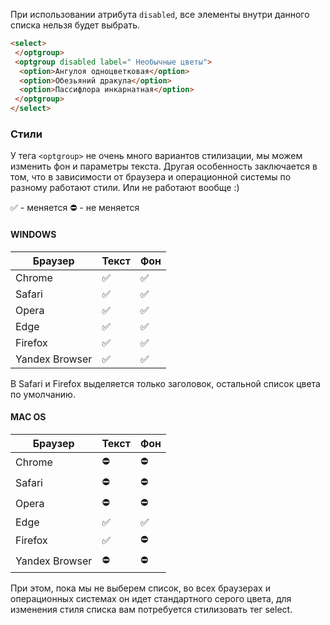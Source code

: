 При использовании атрибута `disabled`, все элементы внутри данного списка нельзя будет выбрать.

```html
<select>
 </optgroup>
 <optgroup disabled label=" Необычные цветы">
  <option>Ангулоя одноцветковая</option>
  <option>Обезьяний дракула</option>
  <option>Пассифлора инкарнатная</option>
 </optgroup>
</select>
```

### Стили

У тега `<optgroup>` не очень много вариантов стилизации, мы можем изменить фон и параметры текста. Другая особенность заключается в том, что в зависимости от браузера и операционной системы по разному работают стили. Или не работают вообще :)

✅  - меняется
⛔  - не меняется
#### WINDOWS

| Браузер            | Текст            |        Фон       |
| ------------------ | ---------------- | ---------------- |
| Chrome             |  ✅              |  ✅               |
| Safari             |  ✅              | ✅      |
| Opera              |  ✅              |  ✅   |
| Edge               |  ✅              |  ✅   |
| Firefox            |  ✅              | ✅  |
| Yandex Browser     |  ✅              |  ✅   |

В Safari и Firefox выделяется только заголовок, остальной список цвета по умолчанию.

#### MAC OS

| Браузер            | Текст            |        Фон       |
| ------------------ | ---------------- | ---------------- |
| Chrome             |        ⛔        |        ⛔        |
| Safari             |        ⛔        |        ⛔        |
| Opera              |        ⛔        |        ⛔        |
| Edge               |        ✅        |        ✅        |
| Firefox            |        ✅        |        ⛔        |
| Yandex Browser     |        ⛔        |        ⛔        |



При этом, пока мы не выберем список, во всех браузерах и операционных системах он идет стандартного серого цвета, для изменения стиля списка вам потребуется стилизовать тег select.

<!-- mac os
safari - не изменяется ничего
chrome - не изменяется ничего
opera - не изменяется ничего
edge - можно изменить параметры текста, фона
firefox - можно изменить параметры текста, нельзя изменить параметры фона
yandex browser - не изменяется ничего

При этом, пока мы не выберем список, во всех браузерах он идет стандартного серого цвета, для изменения стиля списка вам потребуется стилизовать тег select.

windows

safari - фоном выделяется только заголовок, сам тег optgroup, можно изменить цвет текста, но например поменять размер уже не получится. Что интересно, использовалась последняя версия safari для mac, а это safari 5, в то время как актуальная версия для mac safari 15.
chrome - можно изменить параметры текста, фона
opera - можно изменить параметры текста, фона
edge - можно изменить параметры текста, фона
firefox - фоном выделяется только заголовок, сам тег optgroup
yandex browser - можно изменить параметры текста, фона -->

